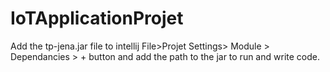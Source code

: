 # IoTApplicationProjet

Add the tp-jena.jar file to intellij File>Projet Settings> Module > Dependancies > + button and add the path to the jar to run and write code.
